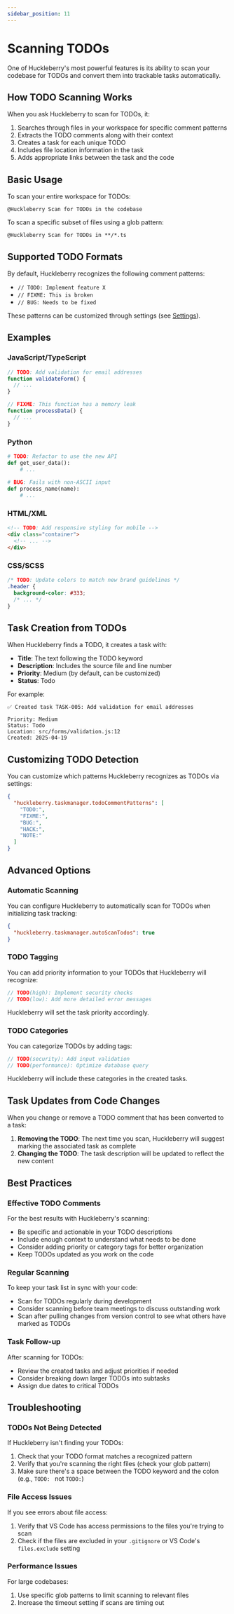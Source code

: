 ```yaml
---
sidebar_position: 11
---
```


# Scanning TODOs

One of Huckleberry's most powerful features is its ability to scan your codebase for TODOs and convert them into trackable tasks automatically.

## How TODO Scanning Works

When you ask Huckleberry to scan for TODOs, it:

1. Searches through files in your workspace for specific comment patterns
2. Extracts the TODO comments along with their context
3. Creates a task for each unique TODO
4. Includes file location information in the task
5. Adds appropriate links between the task and the code

## Basic Usage

To scan your entire workspace for TODOs:

```
@Huckleberry Scan for TODOs in the codebase
```

To scan a specific subset of files using a glob pattern:

```
@Huckleberry Scan for TODOs in **/*.ts
```

## Supported TODO Formats

By default, Huckleberry recognizes the following comment patterns:

- `// TODO: Implement feature X`
- `// FIXME: This is broken`
- `// BUG: Needs to be fixed`

These patterns can be customized through settings (see [Settings](./settings.md)).

## Examples

### JavaScript/TypeScript

```javascript
// TODO: Add validation for email addresses
function validateForm() {
  // ...
}

// FIXME: This function has a memory leak
function processData() {
  // ...
}
```

### Python

```python
# TODO: Refactor to use the new API
def get_user_data():
    # ...
    
# BUG: Fails with non-ASCII input
def process_name(name):
    # ...
```

### HTML/XML

```html
<!-- TODO: Add responsive styling for mobile -->
<div class="container">
  <!-- ... -->
</div>
```

### CSS/SCSS

```css
/* TODO: Update colors to match new brand guidelines */
.header {
  background-color: #333;
  /* ... */
}
```

## Task Creation from TODOs

When Huckleberry finds a TODO, it creates a task with:

- **Title**: The text following the TODO keyword
- **Description**: Includes the source file and line number
- **Priority**: Medium (by default, can be customized)
- **Status**: Todo

For example:

```
✅ Created task TASK-005: Add validation for email addresses

Priority: Medium
Status: Todo
Location: src/forms/validation.js:12
Created: 2025-04-19
```

## Customizing TODO Detection

You can customize which patterns Huckleberry recognizes as TODOs via settings:

```json
{
  "huckleberry.taskmanager.todoCommentPatterns": [
    "TODO:", 
    "FIXME:", 
    "BUG:", 
    "HACK:", 
    "NOTE:"
  ]
}
```

## Advanced Options

### Automatic Scanning

You can configure Huckleberry to automatically scan for TODOs when initializing task tracking:

```json
{
  "huckleberry.taskmanager.autoScanTodos": true
}
```

### TODO Tagging

You can add priority information to your TODOs that Huckleberry will recognize:

```javascript
// TODO(high): Implement security checks
// TODO(low): Add more detailed error messages
```

Huckleberry will set the task priority accordingly.

### TODO Categories

You can categorize TODOs by adding tags:

```javascript
// TODO(security): Add input validation
// TODO(performance): Optimize database query
```

Huckleberry will include these categories in the created tasks.

## Task Updates from Code Changes

When you change or remove a TODO comment that has been converted to a task:

1. **Removing the TODO**: The next time you scan, Huckleberry will suggest marking the associated task as complete
2. **Changing the TODO**: The task description will be updated to reflect the new content

## Best Practices

### Effective TODO Comments

For the best results with Huckleberry's scanning:

- Be specific and actionable in your TODO descriptions
- Include enough context to understand what needs to be done
- Consider adding priority or category tags for better organization
- Keep TODOs updated as you work on the code

### Regular Scanning

To keep your task list in sync with your code:

- Scan for TODOs regularly during development
- Consider scanning before team meetings to discuss outstanding work
- Scan after pulling changes from version control to see what others have marked as TODOs

### Task Follow-up

After scanning for TODOs:

- Review the created tasks and adjust priorities if needed
- Consider breaking down larger TODOs into subtasks
- Assign due dates to critical TODOs

## Troubleshooting

### TODOs Not Being Detected

If Huckleberry isn't finding your TODOs:

1. Check that your TODO format matches a recognized pattern
2. Verify that you're scanning the right files (check your glob pattern)
3. Make sure there's a space between the TODO keyword and the colon (e.g., `TODO: ` not `TODO:`)

### File Access Issues

If you see errors about file access:

1. Verify that VS Code has access permissions to the files you're trying to scan
2. Check if the files are excluded in your `.gitignore` or VS Code's `files.exclude` setting

### Performance Issues

For large codebases:

1. Use specific glob patterns to limit scanning to relevant files
2. Increase the timeout setting if scans are timing out
